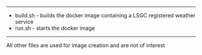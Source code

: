 -------------------------------------------------------------------------------------

* build.sh - builds the docker image containing a LSGC registered weather service 
* run.sh   - starts the docker image

-------------------------------------------------------------------------------------

All other files are used for image creation and are not of interest

